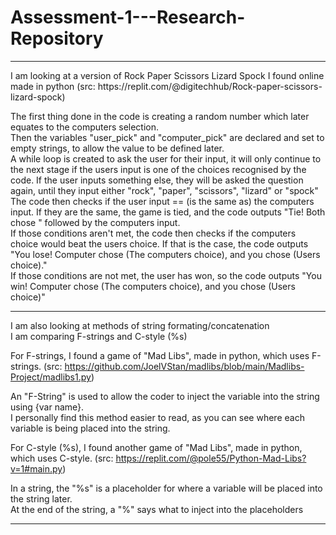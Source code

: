 # Assessment-1---Research-Repository
<hr>
I am looking at a version of Rock Paper Scissors Lizard Spock I found online made in python (src: https://replit.com/@digitechhub/Rock-paper-scissors-lizard-spock)

The first thing done in the code is creating a random number which later equates to the computers selection.<br>
Then the variables "user_pick" and "computer_pick" are declared and set to empty strings, to allow the value to be defined later.<br>
A while loop is created to ask the user for their input, it will only continue to the next stage if the users input is one of the choices recognised by the code. If the user inputs something else, they will be asked the question again, until they input either "rock", "paper", "scissors", "lizard" or "spock"<br>
The code then checks if the user input == (is the same as) the computers input. If they are the same, the game is tied, and the code outputs "Tie! Both chose " followed by the computers input.<br>
If those conditions aren't met, the code then checks if the computers choice would beat the users choice. If that is the case, the code outputs "You lose! Computer chose (The computers choice), and you chose (Users choice)."<br>
If those conditions are not met, the user has won, so the code outputs "You win! Computer chose (The computers choice), and you chose (Users choice)"<br>

<hr>

I am also looking at methods of string formating/concatenation<br>
I am comparing F-strings and C-style (%s)

For F-strings, I found a game of "Mad Libs", made in python, which uses F-strings. (src: https://github.com/JoelVStan/madlibs/blob/main/Madlibs-Project/madlibs1.py)

An "F-String" is used to allow the coder to inject the variable into the string using {var name}.<br>
I personally find this method easier to read, as you can see where each variable is being placed into the string.<br>


For C-style (%s), I found another game of "Mad Libs", made in python, which uses C-style. (src: https://replit.com/@pole55/Python-Mad-Libs?v=1#main.py)

In a string, the "%s" is a placeholder for where a variable will be placed into the string later.<br>
At the end of the string, a "%" says what to inject into the placeholders
<hr>


